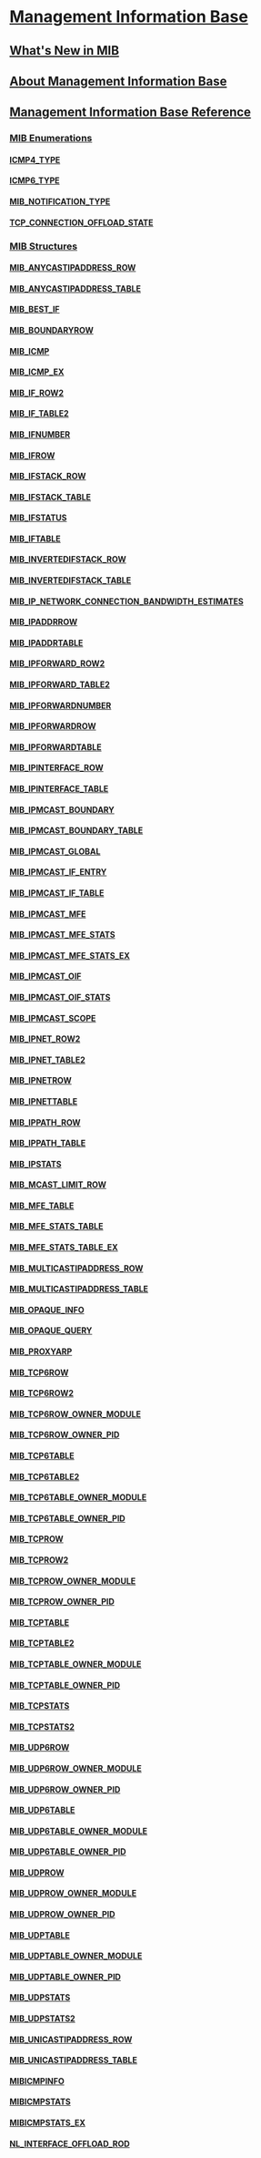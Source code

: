 # [Management Information Base](portal.md)
## [What's New in MIB](what-s-new-in-mib.md)
## [About Management Information Base](about-management-information-base.md)
## [Management Information Base Reference](management-information-base-reference.md)
### [MIB Enumerations](mib-enumerations.md)
#### [ICMP4_TYPE](/previous-versions/windows/desktop/api/Ipmib/ne-ipmib-icmp4_type)
#### [ICMP6_TYPE](/previous-versions/windows/desktop/api/Ipmib/ne-ipmib-icmp6_type)
#### [MIB_NOTIFICATION_TYPE](/windows/desktop/api/Netioapi/ne-netioapi-_mib_notification_type)
#### [TCP_CONNECTION_OFFLOAD_STATE](/previous-versions/windows/desktop/api/Tcpmib/ne-tcpmib-tcp_connection_offload_state)
### [MIB Structures](mib-structures.md)
#### [MIB_ANYCASTIPADDRESS_ROW](/windows/desktop/api/Netioapi/ns-netioapi-_mib_anycastipaddress_row)
#### [MIB_ANYCASTIPADDRESS_TABLE](/windows/desktop/api/Netioapi/ns-netioapi-_mib_anycastipaddress_table)
#### [MIB_BEST_IF](/previous-versions/windows/desktop/api/Ipmib/ns-iprtrmib-_mib_best_if)
#### [MIB_BOUNDARYROW](/windows/desktop/api/Iprtrmib/ns-iprtrmib-mib_boundaryrow)
#### [MIB_ICMP](/previous-versions/windows/desktop/api/Ipmib/ns-ipmib-_mib_icmp)
#### [MIB_ICMP_EX](/previous-versions/windows/desktop/api/Ipmib/ns-ipmib-_mib_icmp_ex_xpsp1)
#### [MIB_IF_ROW2](/windows/desktop/api/Netioapi/ns-netioapi-_mib_if_row2)
#### [MIB_IF_TABLE2](/windows/desktop/api/Netioapi/ns-netioapi-_mib_if_table2)
#### [MIB_IFNUMBER](/previous-versions/windows/desktop/api/Ifmib/ns-ifmib-_mib_ifnumber)
#### [MIB_IFROW](/previous-versions/windows/desktop/api/Ifmib/ns-ifmib-_mib_ifrow)
#### [MIB_IFSTACK_ROW](/windows/desktop/api/Netioapi/ns-netioapi-_mib_ifstack_row)
#### [MIB_IFSTACK_TABLE](/windows/desktop/api/Netioapi/ns-netioapi-_mib_ifstack_table)
#### [MIB_IFSTATUS](/windows/desktop/api/Iprtrmib/ns-iprtrmib-_mib_ifstatus)
#### [MIB_IFTABLE](/previous-versions/windows/desktop/api/Ifmib/ns-ifmib-_mib_iftable)
#### [MIB_INVERTEDIFSTACK_ROW](/windows/desktop/api/Netioapi/ns-netioapi-_mib_invertedifstack_row)
#### [MIB_INVERTEDIFSTACK_TABLE](/windows/desktop/api/Netioapi/ns-netioapi-_mib_invertedifstack_table)
#### [MIB_IP_NETWORK_CONNECTION_BANDWIDTH_ESTIMATES](/windows/desktop/api/Netioapi/ns-netioapi-_mib_ip_network_connection_bandwidth_estimates)
#### [MIB_IPADDRROW](/previous-versions/windows/desktop/api/Ipmib/ns-ipmib-_mib_ipaddrrow_w2k)
#### [MIB_IPADDRTABLE](/previous-versions/windows/desktop/api/Ipmib/ns-ipmib-_mib_ipaddrtable)
#### [MIB_IPFORWARD_ROW2](/windows/desktop/api/Netioapi/ns-netioapi-_mib_ipforward_row2)
#### [MIB_IPFORWARD_TABLE2](/windows/desktop/api/Netioapi/ns-netioapi-_mib_ipforward_table2)
#### [MIB_IPFORWARDNUMBER](/previous-versions/windows/desktop/api/Ipmib/ns-ipmib-_mib_ipforwardnumber)
#### [MIB_IPFORWARDROW](/previous-versions/windows/desktop/api/Ipmib/ns-ipmib-_mib_ipforwardrow)
#### [MIB_IPFORWARDTABLE](/previous-versions/windows/desktop/api/Ipmib/ns-ipmib-_mib_ipforwardtable)
#### [MIB_IPINTERFACE_ROW](/windows/desktop/api/Netioapi/ns-netioapi-_mib_ipinterface_row)
#### [MIB_IPINTERFACE_TABLE](/windows/desktop/api/Netioapi/ns-netioapi-_mib_ipinterface_table)
#### [MIB_IPMCAST_BOUNDARY](/windows/desktop/api/Iprtrmib/ns-iprtrmib-_mib_ipmcast_boundary)
#### [MIB_IPMCAST_BOUNDARY_TABLE](/windows/desktop/api/Iprtrmib/ns-iprtrmib-_mib_ipmcast_boundary_table)
#### [MIB_IPMCAST_GLOBAL](/previous-versions/windows/desktop/api/Ipmib/ns-ipmib-_mib_ipmcast_global)
#### [MIB_IPMCAST_IF_ENTRY](/previous-versions/windows/desktop/api/Ipmib/ns-ipmib-_mib_ipmcast_if_entry)
#### [MIB_IPMCAST_IF_TABLE](/previous-versions/windows/desktop/api/Ipmib/ns-ipmib-_mib_ipmcast_if_table)
#### [MIB_IPMCAST_MFE](/previous-versions/windows/desktop/api/Ipmib/ns-ipmib-_mib_ipmcast_mfe)
#### [MIB_IPMCAST_MFE_STATS](/previous-versions/windows/desktop/api/Ipmib/ns-ipmib-_mib_ipmcast_mfe_stats)
#### [MIB_IPMCAST_MFE_STATS_EX](/previous-versions/windows/desktop/api/Ipmib/ns-ipmib-_mib_ipmcast_mfe_stats_ex_xp)
#### [MIB_IPMCAST_OIF](/previous-versions/windows/desktop/api/Ipmib/ns-ipmib-_mib_ipmcast_oif_w2k)
#### [MIB_IPMCAST_OIF_STATS](/previous-versions/windows/desktop/api/Ipmib/ns-ipmib-_mib_ipmcast_oif_stats_lh)
#### [MIB_IPMCAST_SCOPE](/windows/desktop/api/Iprtrmib/ns-iprtrmib-_mib_ipmcast_scope)
#### [MIB_IPNET_ROW2](/windows/desktop/api/Netioapi/ns-netioapi-_mib_ipnet_row2)
#### [MIB_IPNET_TABLE2](/windows/desktop/api/Netioapi/ns-netioapi-_mib_ipnet_table2)
#### [MIB_IPNETROW](/previous-versions/windows/desktop/api/Ipmib/ns-ipmib-_mib_ipnetrow_lh)
#### [MIB_IPNETTABLE](/previous-versions/windows/desktop/api/Ipmib/ns-ipmib-_mib_ipnettable)
#### [MIB_IPPATH_ROW](/windows/desktop/api/Netioapi/ns-netioapi-_mib_ippath_row)
#### [MIB_IPPATH_TABLE](/windows/desktop/api/Netioapi/ns-netioapi-_mib_ippath_table)
#### [MIB_IPSTATS](/previous-versions/windows/desktop/api/Ipmib/ns-ipmib-_mib_ipstats_lh)
#### [MIB_MCAST_LIMIT_ROW](/windows/desktop/api/Iprtrmib/ns-iprtrmib-mib_mcast_limit_row)
#### [MIB_MFE_TABLE](/previous-versions/windows/desktop/api/Ipmib/ns-ipmib-_mib_mfe_table)
#### [MIB_MFE_STATS_TABLE](/previous-versions/windows/desktop/api/Ipmib/ns-ipmib-_mib_mfe_stats_table)
#### [MIB_MFE_STATS_TABLE_EX](/previous-versions/windows/desktop/api/Ipmib/ns-ipmib-_mib_mfe_stats_table_ex_xp)
#### [MIB_MULTICASTIPADDRESS_ROW](/windows/desktop/api/Netioapi/ns-netioapi-_mib_multicastipaddress_row)
#### [MIB_MULTICASTIPADDRESS_TABLE](/windows/desktop/api/Netioapi/ns-netioapi-_mib_multicastipaddress_table)
#### [MIB_OPAQUE_INFO](/windows/desktop/api/Iprtrmib/ns-iprtrmib-_mib_opaque_info)
#### [MIB_OPAQUE_QUERY](/windows/desktop/api/Iprtrmib/ns-iprtrmib-_mib_opaque_query)
#### [MIB_PROXYARP](/windows/desktop/api/Iprtrmib/ns-iprtrmib-_mib_proxyarp)
#### [MIB_TCP6ROW](/previous-versions/windows/desktop/api/Tcpmib/ns-tcpmib-_mib_tcp6row)
#### [MIB_TCP6ROW2](/previous-versions/windows/desktop/api/Tcpmib/ns-tcpmib-_mib_tcp6row2)
#### [MIB_TCP6ROW_OWNER_MODULE](/previous-versions/windows/desktop/api/Tcpmib/ns-tcpmib-_mib_tcp6row_owner_module)
#### [MIB_TCP6ROW_OWNER_PID](/previous-versions/windows/desktop/api/Tcpmib/ns-tcpmib-_mib_tcp6row_owner_pid)
#### [MIB_TCP6TABLE](/previous-versions/windows/desktop/api/Tcpmib/ns-tcpmib-_mib_tcp6table)
#### [MIB_TCP6TABLE2](/previous-versions/windows/desktop/api/Tcpmib/ns-tcpmib-_mib_tcp6table2)
#### [MIB_TCP6TABLE_OWNER_MODULE](/previous-versions/windows/desktop/api/Tcpmib/ns-tcpmib-_mib_tcp6table_owner_module)
#### [MIB_TCP6TABLE_OWNER_PID](/previous-versions/windows/desktop/api/Tcpmib/ns-tcpmib-_mib_tcp6table_owner_pid)
#### [MIB_TCPROW](/previous-versions/windows/desktop/api/Tcpmib/ns-tcpmib-_mib_tcprow_lh)
#### [MIB_TCPROW2](/previous-versions/windows/desktop/api/Tcpmib/ns-tcpmib-_mib_tcprow2)
#### [MIB_TCPROW_OWNER_MODULE](/previous-versions/windows/desktop/api/Tcpmib/ns-tcpmib-_mib_tcprow_owner_module)
#### [MIB_TCPROW_OWNER_PID](/previous-versions/windows/desktop/api/Tcpmib/ns-tcpmib-_mib_tcprow_owner_pid)
#### [MIB_TCPTABLE](/previous-versions/windows/desktop/api/Tcpmib/ns-tcpmib-_mib_tcptable)
#### [MIB_TCPTABLE2](/previous-versions/windows/desktop/api/Tcpmib/ns-tcpmib-_mib_tcptable2)
#### [MIB_TCPTABLE_OWNER_MODULE](/previous-versions/windows/desktop/api/Tcpmib/ns-tcpmib-_mib_tcptable_owner_module)
#### [MIB_TCPTABLE_OWNER_PID](/previous-versions/windows/desktop/api/Tcpmib/ns-tcpmib-_mib_tcptable_owner_pid)
#### [MIB_TCPSTATS](/previous-versions/windows/desktop/api/Tcpmib/ns-tcpmib-_mib_tcpstats_lh)
#### [MIB_TCPSTATS2](/previous-versions/windows/desktop/api/Tcpmib/ns-tcpmib-_mib_tcpstats2)
#### [MIB_UDP6ROW](/previous-versions/windows/desktop/api/Udpmib/ns-udpmib-_mib_udp6row)
#### [MIB_UDP6ROW_OWNER_MODULE](/previous-versions/windows/desktop/api/Udpmib/ns-udpmib-_mib_udp6row_owner_module)
#### [MIB_UDP6ROW_OWNER_PID](/previous-versions/windows/desktop/api/Udpmib/ns-udpmib-_mib_udp6row_owner_pid)
#### [MIB_UDP6TABLE](/previous-versions/windows/desktop/api/Udpmib/ns-udpmib-_mib_udp6table)
#### [MIB_UDP6TABLE_OWNER_MODULE](/previous-versions/windows/desktop/api/Udpmib/ns-udpmib-_mib_udp6table_owner_module)
#### [MIB_UDP6TABLE_OWNER_PID](/previous-versions/windows/desktop/api/Udpmib/ns-udpmib-_mib_udp6table_owner_pid)
#### [MIB_UDPROW](/previous-versions/windows/desktop/api/Udpmib/ns-udpmib-_mib_udprow)
#### [MIB_UDPROW_OWNER_MODULE](/previous-versions/windows/desktop/api/Udpmib/ns-udpmib-_mib_udprow_owner_module)
#### [MIB_UDPROW_OWNER_PID](/previous-versions/windows/desktop/api/Udpmib/ns-udpmib-_mib_udprow_owner_pid)
#### [MIB_UDPTABLE](/previous-versions/windows/desktop/api/Udpmib/ns-udpmib-_mib_udptable)
#### [MIB_UDPTABLE_OWNER_MODULE](/previous-versions/windows/desktop/api/Udpmib/ns-udpmib-_mib_udptable_owner_module)
#### [MIB_UDPTABLE_OWNER_PID](/previous-versions/windows/desktop/api/Udpmib/ns-udpmib-_mib_udptable_owner_pid)
#### [MIB_UDPSTATS](/previous-versions/windows/desktop/api/Udpmib/ns-udpmib-_mib_udpstats)
#### [MIB_UDPSTATS2](/previous-versions/windows/desktop/api/udpmib/ns-udpmib-_mib_udpstats2)
#### [MIB_UNICASTIPADDRESS_ROW](/windows/desktop/api/Netioapi/ns-netioapi-_mib_unicastipaddress_row)
#### [MIB_UNICASTIPADDRESS_TABLE](/windows/desktop/api/Netioapi/ns-netioapi-_mib_unicastipaddress_table)
#### [MIBICMPINFO](/previous-versions/windows/desktop/api/Ipmib/ns-ipmib-_mibicmpinfo)
#### [MIBICMPSTATS](/previous-versions/windows/desktop/api/Ipmib/ns-ipmib-_mibicmpstats)
#### [MIBICMPSTATS_EX](/previous-versions/windows/desktop/api/Ipmib/ns-ipmib-_mibicmpstats_ex_xpsp1)
#### [NL_INTERFACE_OFFLOAD_ROD](/windows/desktop/api/Nldef/ns-nldef-_nl_interface_offload_rod)

